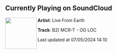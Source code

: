 ## Currently Playing on SoundCloud

[<img align="left" width="100" src="https://i1.sndcdn.com/artworks-mNCL6HByO6HRuDz4-XvF7Lw-t500x500.jpg">](https://soundcloud.com/livefromearth/b2-mcr-t-og-loc)

**Artist**: Live From Earth 

**Track**: B2) MCR-T - OG LOC

Last updated at 07/05/2024 14:10
